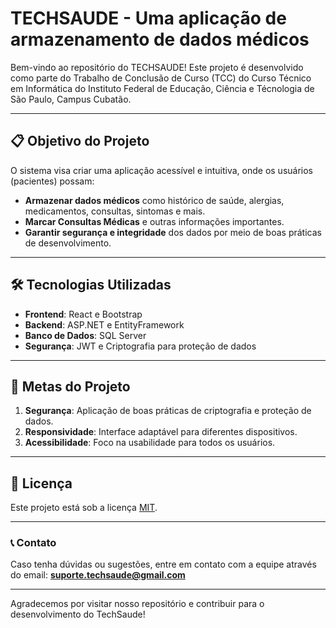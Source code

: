 # TECHSAUDE - Uma aplicação de armazenamento de dados médicos

Bem-vindo ao repositório do TECHSAUDE! Este projeto é desenvolvido como parte do Trabalho de Conclusão de Curso (TCC) do Curso Técnico em Informática do Instituto Federal de Educação, Ciência e Técnologia de São Paulo, Campus Cubatão. 

---

## 📋 Objetivo do Projeto

O sistema visa criar uma aplicação acessível e intuitiva, onde os usuários (pacientes) possam:

- **Armazenar dados médicos** como histórico de saúde, alergias, medicamentos, consultas, sintomas e mais.
- **Marcar Consultas Médicas** e outras informações importantes.
- **Garantir segurança e integridade** dos dados por meio de boas práticas de desenvolvimento.

---

## 🛠️ Tecnologias Utilizadas

- **Frontend**: React e Bootstrap
- **Backend**: ASP.NET e EntityFramework
- **Banco de Dados**: SQL Server 
- **Segurança**: JWT e Criptografia para proteção de dados

---

## 🎯 Metas do Projeto

1. **Segurança**: Aplicação de boas práticas de criptografia e proteção de dados.
2. **Responsividade**: Interface adaptável para diferentes dispositivos.
3. **Acessibilidade**: Foco na usabilidade para todos os usuários.

---

## 📄 Licença

Este projeto está sob a licença [MIT](LICENSE).

---

### 📞 Contato

Caso tenha dúvidas ou sugestões, entre em contato com a equipe através do email: **suporte.techsaude@gmail.com**

---

Agradecemos por visitar nosso repositório e contribuir para o desenvolvimento do TechSaude!
